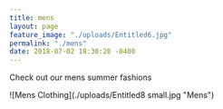 ```yaml
---
title: mens
layout: page
feature_image: "./uploads/Entitled6.jpg"
permalink: "./mens"
date: 2018-07-02 18:30:20 -0400
---
```

Check out our mens summer fashions

![Mens Clothing](./uploads/Entitled8 small.jpg "Mens")